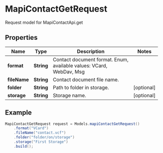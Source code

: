 # MapiContactGetRequest

Request model for MapiContactApi.get

## Properties

Name | Type | Description | Notes
---- | ---- | ----------- | -----
**format** | **String**| Contact document format. Enum, available values: VCard, WebDav, Msg |
**fileName** | **String**| Contact document file name. |
**folder** | **String**| Path to folder in storage. | [optional]
**storage** | **String**| Storage name. | [optional]

## Example
```java
MapiContactGetRequest request = Models.mapiContactGetRequest()
    .format("VCard")
    .fileName("contact.vcf")
    .folder("folder/on/storage")
    .storage("First Storage")
    .build();
```

